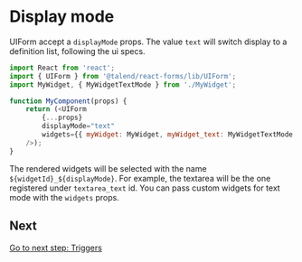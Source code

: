 # Display mode

UIForm accept a `displayMode` props. The value `text` will switch display to a definition list, following the ui specs.

```javascript
import React from 'react';
import { UIForm } from '@talend/react-forms/lib/UIForm';
import MyWidget, { MyWidgetTextMode } from './MyWidget';

function MyComponent(props) {
	return (<UIForm
		{...props}
		displayMode="text"
		widgets={{ myWidget: MyWidget, myWidget_text: MyWidgetTextMode }}
	/>);
}
```

The rendered widgets will be selected with the name `${widgetId}_${displayMode}`.
For example, the textarea will be the one registered under `textarea_text` id.
You can pass custom widgets for text mode with the `widgets` props.


## Next

[Go to next step: Triggers](./triggers.md)
